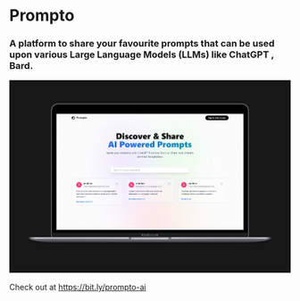 # Prompto
### A platform to share your favourite prompts that can be used upon various Large Language Models (LLMs) like ChatGPT , Bard.


![Prompto](https://github.com/anubhav811/Prompto/blob/main/readme.png)

Check out at https://bit.ly/prompto-ai

